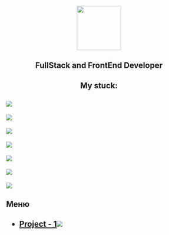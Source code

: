 <p align = "center"><img    src="https://simpleicons.org/icons/github.svg" height="120"/><p>
 <h2 align = "center">FullStack and FrontEnd Developer<h2>
 <h2 align = "center">My stuck:<h2>
 <p><img src="https://img.shields.io/badge/react-%2320232a.svg?style=for-the-badge&logo=react&logoColor=%2361DAFB"/><p>
 <p><img src="https://img.shields.io/badge/SASS-hotpink.svg?style=for-the-badge&logo=SASS&logoColor=white"/><p>
 <p><img src="https://img.shields.io/badge/Visual%20Studio%20Code-0078d7.svg?style=for-the-badge&logo=visual-studio-code&logoColor=white"/><p>
 <p><img src="https://img.shields.io/badge/c++-%2300599C.svg?style=for-the-badge&logo=c%2B%2B&logoColor=white"/><p>
 <p><img src="https://img.shields.io/badge/javascript-%23323330.svg?style=for-the-badge&logo=javascript&logoColor=%23F7DF1E"/><p>
 <p><img src="https://img.shields.io/badge/html5-%23E34F26.svg?style=for-the-badge&logo=html5&logoColor=white"/><p>
  <p><img src="https://img.shields.io/badge/css3-%231572B6.svg?style=for-the-badge&logo=css3&logoColor=white"/><p>
<h2>Меню<h2>

  <ul list-style-type = "disk">
    <li><a href="">Project - 1<img src="https://simpleicons.org/icons/javascript.svg"/></a></li>
  </ul>
